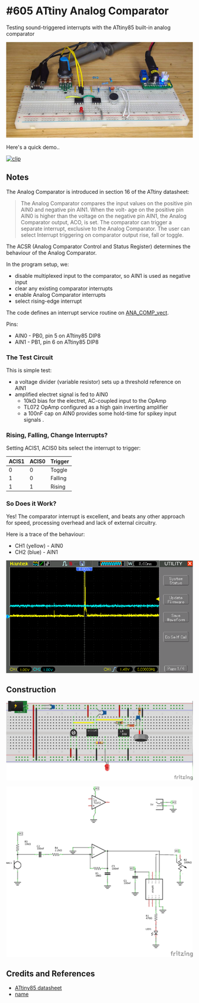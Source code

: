 # #605 ATtiny Analog Comparator

Testing sound-triggered interrupts with the ATtiny85 built-in analog comparator

![Build](./assets/AnalogComparator_build.jpg?raw=true)

Here's a quick demo..

[![clip](https://img.youtube.com/vi/2-oTDrHCTfA/0.jpg)](https://www.youtube.com/watch?v=2-oTDrHCTfA)

## Notes

The Analog Comparator is introduced in section 16 of the ATtiny datasheet:

> The Analog Comparator compares the input values on the positive pin AIN0 and negative pin AIN1. When the volt- age on the positive pin AIN0 is higher than the voltage on the negative pin AIN1, the Analog Comparator output, ACO, is set. The comparator can trigger a separate interrupt, exclusive to the Analog Comparator. The user can select Interrupt triggering on comparator output rise, fall or toggle.

The ACSR (Analog Comparator Control and Status Register) determines the behaviour of the Analog Comparator.

In the program setup, we:

* disable multiplexed input to the comparator, so AIN1 is used as negative input
* clear any existing comparator interrupts
* enable Analog Comparator interrupts
* select rising-edge interrupt

The code defines an interrupt service routine on [ANA_COMP_vect](http://www.nongnu.org/avr-libc/user-manual/group__avr__interrupts.html).

Pins:

* AIN0 - PB0, pin 5 on ATtiny85 DIP8
* AIN1 - PB1, pin 6 on ATtiny85 DIP8

### The Test Circuit

This is simple test:

* a voltage divider (variable resistor) sets up a threshold reference on AIN1
* amplified electret signal is fed to AIN0
  - 10kΩ bias for the electret, AC-coupled input to the OpAmp
  - TL072 OpAmp configured as a high gain inverting amplifier
  - a 100nF cap on AIN0 provides some hold-time for spikey input signals
.

### Rising, Falling, Change Interrupts?

Setting ACIS1, ACIS0 bits select the interrupt to trigger:

| ACIS1 | ACIS0 | Trigger |
|-------|-------|---------|
|  0    | 0     | Toggle  |
|  1    | 0     | Falling |
|  1    | 1     | Rising  |


### So Does it Work?

Yes! The comparator interrupt is excellent, and beats any other approach for speed, processing overhead and lack of external circuitry.

Here is a trace of the behaviour:

* CH1 (yellow) - AIN0
* CH2 (blue) - AIN1

![scope](./assets/scope.gif?raw=true)

## Construction

![Breadboard](./assets/AnalogComparator_bb.jpg?raw=true)

![Schematic](./assets/AnalogComparator_schematic.jpg?raw=true)


## Credits and References

* [ATtiny85 datasheet](https://www.microchip.com/en-us/product/ATTINY85)
* [name](url)
